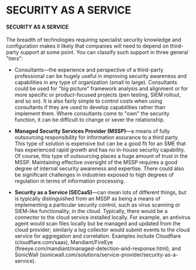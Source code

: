 # SECURITY AS A SERVICE

#### SECURITY AS A SERVICE

The breadth of technologies requiring specialist security knowledge and configuration makes it likely that companies will need to depend on third-party support at some point. You can classify such support in three general "tiers":

  
-   Consultants—the experience and perspective of a third-party professional can be hugely useful in improving security awareness and capabilities in any type of organization (small to large). Consultants could be used for "big picture" framework analysis and alignment or for more specific or product-focused projects (pen testing, SIEM rollout, and so on). It is also fairly simple to control costs when using consultants if they are used to develop capabilities rather than implement them. Where consultants come to "own" the security function, it can be difficult to change or sever the relationship.
  
-   **Managed Security Services Provider (MSSP)**—a means of fully outsourcing responsibility for information assurance to a third party. This type of solution is expensive but can be a good fit for an SME that has experienced rapid growth and has no in-house security capability. Of course, this type of outsourcing places a huge amount of trust in the MSSP. Maintaining effective oversight of the MSSP requires a good degree of internal security awareness and expertise. There could also be significant challenges in industries exposed to high degrees of regulation in terms of information processing.
  
-   **Security as a Service (SECaaS)**—can mean lots of different things, but is typically distinguished from an MSSP as being a means of implementing a particular security control, such as virus scanning or SIEM-like functionality, in the cloud. Typically, there would be a connector to the cloud service installed locally. For example, an antivirus agent would scan files locally but be managed and updated from the cloud provider; similarly a log collector would submit events to the cloud service for aggregation and correlation. Examples include Cloudflare (cloudflare.com/saas), Mandiant/FireEye (fireeye.com/mandiant/managed-detection-and-response.html), and SonicWall (sonicwall.com/solutions/service-provider/security-as-a-service).